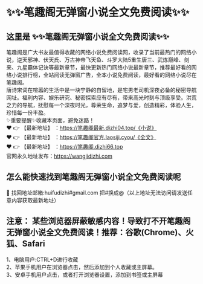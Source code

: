 # :sparkles::sparkles:笔趣阁无弹窗小说全文免费阅读:sparkles::sparkles:
## 这里是 :sparkles::sparkles:笔趣阁无弹窗小说全文免费阅读:sparkles::sparkles:<br>
笔趣阁是广大书友最值得收藏的网络小说免费阅读网，收录了当前最热门的网络小说，逆天邪神、伏天氏、万古神帝飞天鱼、斗罗大陆5重生唐三、武炼巅峰、剑来、九星霸体记诀等最新章节，最快更新热门网络小说最新章节，推荐最好看的网络小说排行榜，全站阅读无弹窗广告，全本小说免费阅读，最好看的网络小说尽在笔趣阁。<br>
唐诗宋词在喧嚣的生活中是一块宁静的自留地，是宅男老司机深夜必备的秘密导航网址。福利内容、娱乐研究、秘密探索应有尽有，带来高光时刻与顶级享受。洪荒之力的导航，抚慰每一个深夜时光，尊荣生命，追梦与爱，创造精彩，体验人生，珍惜每一份丰盈。<br>
✨重要提醒✨收藏本页面，避免迷路！<br>
❤️ 👉 【最新地址】 ：https://笔趣阁最新.dizhi04.top/《小说》<br>
❤️ 👉 【最新地址】 ：https://笔趣阁官方.laosiji.cyou/《全文》<br>
❤️ 👉 【最新地址】 ：https://笔趣阁.dizhi66.top<br>
官网永久地址发布：https://wangjidizhi.com<br>
## 怎么能快速找到**笔趣阁无弹窗小说全文免费阅读**呢<br>
📧 找回地址邮箱:huifudizhi#gmail.com 把#换成@（以上地址无法访问请发送任意内容获取最新地址）<br>
## 注意： 某些浏览器屏蔽敏感内容！导致打不开笔趣阁无弹窗小说全文免费阅读！推荐：谷歌(Chrome)、火狐、Safari<br>
1、电脑用户:CTRL+D进行收藏<br>
2、苹果手机用户在浏览器点击，然后添加到个人收藏或主屏幕。<br>
3、安卓手机用户点击，或者打开浏览器设置，添加到书签或主屏幕
